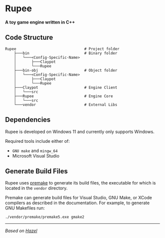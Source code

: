 # Rupee

**A toy game engine written in C++**

## Code Structure

```
Rupee                               # Project folder
    ├───bin                         # Binary folder
    │   └───<Config-Specific-Name>
    │       ├───Claypot
    │       └───Rupee
    ├───bin-obj                     # Object folder
    │   └───<Config-Specific-Name>
    │       ├───Claypot
    │       └───Rupee
    ├───Claypot                     # Engine Client
    │   └───src
    ├───Rupee                       # Engine Core
    │   └───src
    └───vendor                      # External Libs
```

## Dependencies

Rupee is developed on Windows 11 and currently only supports Windows.

Required tools include either of:
 * `GNU make` and `mingw_64`
 * Microsoft Visual Studio

## Generate Build Files

Rupee uses [premake](https://premake.github.io/) to generate its build files, the executable for which is located in the `vendor` directory.

Premake can generate build files for Visual Studio, GNU Make, or XCode compilers as described in the documentation. For example, to generate GNU Makefiles run:
```
./vendor/premake/premake5.exe gmake2
```

---
_Based on [Hazel](https://github.com/TheCherno/Hazel)_

